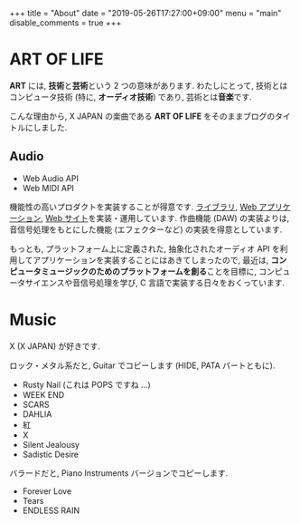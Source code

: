 +++
title = "About"
date = "2019-05-26T17:27:00+09:00"
menu = "main"
disable_comments = true
+++

# ART OF LIFE

**ART** には, **技術**と**芸術**という 2 つの意味があります.
わたしにとって, 技術とはコンピュータ技術 (特に, **オーディオ技術**) であり, 芸術とは**音楽**です.

こんな理由から, X JAPAN の楽曲である **ART OF LIFE** をそのままブログのタイトルにしました.

## Audio

- Web Audio API
- Web MIDI API

機能性の高いプロダクトを実装することが得意です.
[ライブラリ](https://xsound.jp/), [Web アプリケーション](https://xsound.app/), [Web サイト](https://web-sounder.net/)を実装・運用しています. 作曲機能 (DAW) の実装よりは, 音信号処理をもとにした機能 (エフェクターなど) の実装を得意としています.

もっとも, プラットフォーム上に定義された, 抽象化されたオーディオ API を利用してアプリケーションを実装することにはあきてしまったので, 最近は, **コンピュータミュージックのためのプラットフォームを創る**ことを目標に, コンピュータサイエンスや音信号処理を学び, C 言語で実装する日々をおくっています.

# Music

X (X JAPAN) が好きです.

ロック・メタル系だと, Guitar でコピーします (HIDE, PATA パートともに).

- Rusty Nail (これは POPS ですね ...)
- WEEK END
- SCARS
- DAHLIA
- 紅
- X
- Silent Jealousy
- Sadistic Desire

バラードだと, Piano Instruments バージョンでコピーします.

- Forever Love
- Tears
- ENDLESS RAIN
